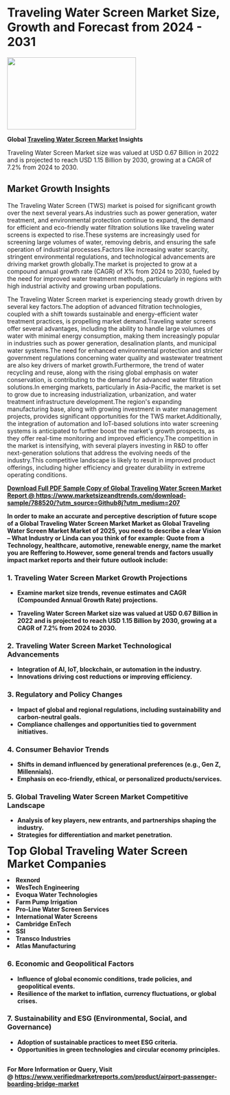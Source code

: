 <H1>Traveling Water Screen Market Size, Growth and Forecast from 2024 - 2031</H1><img class="aligncenter size-medium wp-image-584254" src="https://thirdeyenews.in/wp-content/uploads/2024/09/Global-Market-Research-300x168.jpeg" alt="" width="300" height="168" /><p><strong>Global&nbsp;<a href="https://www.marketsizeandtrends.com/download-sample/788520/?utm_source=Github8j?utm_medium=207">Traveling Water Screen Market</a> Insights</strong></p><p>Traveling Water Screen Market size was valued at USD 0.67 Billion in 2022 and is projected to reach USD 1.15 Billion by 2030, growing at a CAGR of 7.2% from 2024 to 2030.</p><p><h2>Market Growth Insights</h2> <p>The Traveling Water Screen (TWS) market is poised for significant growth over the next several years.As industries such as power generation, water treatment, and environmental protection continue to expand, the demand for efficient and eco-friendly water filtration solutions like traveling water screens is expected to rise.These systems are increasingly used for screening large volumes of water, removing debris, and ensuring the safe operation of industrial processes.Factors like increasing water scarcity, stringent environmental regulations, and technological advancements are driving market growth globally.The market is projected to grow at a compound annual growth rate (CAGR) of X% from 2024 to 2030, fueled by the need for improved water treatment methods, particularly in regions with high industrial activity and growing urban populations.</p> <p><strong><a href="download_sample_link_here"></a></strong></p> <p>The Traveling Water Screen market is experiencing steady growth driven by several key factors.The adoption of advanced filtration technologies, coupled with a shift towards sustainable and energy-efficient water treatment practices, is propelling market demand.Traveling water screens offer several advantages, including the ability to handle large volumes of water with minimal energy consumption, making them increasingly popular in industries such as power generation, desalination plants, and municipal water systems.The need for enhanced environmental protection and stricter government regulations concerning water quality and wastewater treatment are also key drivers of market growth.Furthermore, the trend of water recycling and reuse, along with the rising global emphasis on water conservation, is contributing to the demand for advanced water filtration solutions.In emerging markets, particularly in Asia-Pacific, the market is set to grow due to increasing industrialization, urbanization, and water treatment infrastructure development.The region's expanding manufacturing base, along with growing investment in water management projects, provides significant opportunities for the TWS market.Additionally, the integration of automation and IoT-based solutions into water screening systems is anticipated to further boost the market's growth prospects, as they offer real-time monitoring and improved efficiency.The competition in the market is intensifying, with several players investing in R&D to offer next-generation solutions that address the evolving needs of the industry.This competitive landscape is likely to result in improved product offerings, including higher efficiency and greater durability in extreme operating conditions.</p> <p><strong><a href="get_more_link_here"></p><p><span class=""><strong>Download Full PDF Sample Copy of Global Traveling Water Screen Market Report</strong> @ <a href="https://www.marketsizeandtrends.com/download-sample/788520/?utm_source=Github8j?utm_medium=207" target="_blank">https://www.marketsizeandtrends.com/download-sample/788520/?utm_source=Github8j?utm_medium=207</a></span></p><p>In order to make an accurate and perceptive description of future scope of a Global&nbsp;Traveling Water Screen Market Market as Global&nbsp;Traveling Water Screen Market Market of 2025, you need to describe a clear Vision &ndash; What Industry or Linda can you think of for example: Quote from a Technology, healthcare, automotive, renewable energy, name the market you are Reffering to.However, some general trends and factors usually impact market reports and their future outlook include:</p><h3>1.&nbsp;<strong>Traveling Water Screen Market Growth Projections</strong></h3><ul><li>Examine market size trends, revenue estimates and CAGR (Compounded Annual Growth Rate) projections.</li><li><p>Traveling Water Screen Market size was valued at USD 0.67 Billion in 2022 and is projected to reach USD 1.15 Billion by 2030, growing at a CAGR of 7.2% from 2024 to 2030.</p></li></ul><h3>2.&nbsp;<strong>Traveling Water Screen Market Technological Advancements</strong></h3><ul><li>Integration of AI, IoT, blockchain, or automation in the industry.</li><li>Innovations driving cost reductions or improving efficiency.</li></ul><h3>3.&nbsp;<strong>Regulatory and Policy Changes</strong></h3><ul><li>Impact of global and regional regulations, including sustainability and carbon-neutral goals.</li><li>Compliance challenges and opportunities tied to government initiatives.</li></ul><h3>4.&nbsp;<strong>Consumer Behavior Trends</strong></h3><ul><li>Shifts in demand influenced by generational preferences (e.g., Gen Z, Millennials).</li><li>Emphasis on eco-friendly, ethical, or personalized products/services.</li></ul><h3>5.&nbsp;<strong>Global Traveling Water Screen Market Competitive Landscape</strong></h3><ul><li>Analysis of key players, new entrants, and partnerships shaping the industry.</li><li>Strategies for differentiation and market penetration.</li></ul><p data-pm-slice="1 1 []"><span style="color: inherit; font-family: inherit; font-size: 25px;">Top Global Traveling Water Screen Market Companies</span></p><div class="" data-test-id=""><p><li>Rexnord</li><li> WesTech Engineering</li><li> Evoqua Water Technologies</li><li> Farm Pump Irrigation</li><li> Pro-Line Water Screen Services</li><li> International Water Screens</li><li> Cambridge EnTech</li><li> SSI</li><li> Transco Industries</li><li> Atlas Manufacturing</li></p></div><h3>6.&nbsp;<strong>Economic and Geopolitical Factors</strong></h3><ul><li>Influence of global economic conditions, trade policies, and geopolitical events.</li><li>Resilience of the market to inflation, currency fluctuations, or global crises.</li></ul><h3>7.&nbsp;<strong>Sustainability and ESG (Environmental, Social, and Governance)</strong></h3><ul><li>Adoption of sustainable practices to meet ESG criteria.</li><li>Opportunities in green technologies and circular economy principles.</li></ul><h2><strong style="font-size: 14px;">For More Information or Query, Visit @&nbsp;</strong><a style="background-color: #ffffff; font-size: 14px;" href="https://www.marketsizeandtrends.com/report/traveling-water-screen-market/" target="_blank">https://www.verifiedmarketreports.com/product/airport-passenger-boarding-bridge-market</a></h2>